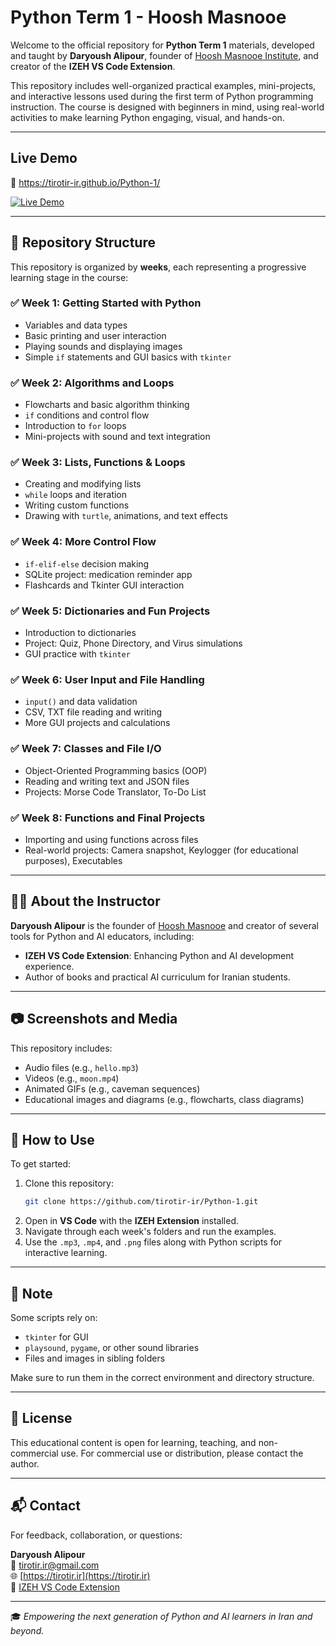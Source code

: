 # Python Term 1 - Hoosh Masnooe

Welcome to the official repository for **Python Term 1** materials, developed and taught by **Daryoush Alipour**, founder of [Hoosh Masnooe Institute](https://tirotir.ir), and creator of the **IZEH VS Code Extension**.

This repository includes well-organized practical examples, mini-projects, and interactive lessons used during the first term of Python programming instruction. The course is designed with beginners in mind, using real-world activities to make learning Python engaging, visual, and hands-on.

---

## Live Demo
🔗 https://tirotir-ir.github.io/Python-1/

[![Live Demo](https://img.shields.io/badge/Live%20Demo-Open-blue?logo=githubpages)](https://tirotir-ir.github.io/Python-1/)

---

## 📁 Repository Structure

This repository is organized by **weeks**, each representing a progressive learning stage in the course:

### ✅ Week 1: Getting Started with Python
- Variables and data types
- Basic printing and user interaction
- Playing sounds and displaying images
- Simple `if` statements and GUI basics with `tkinter`

### ✅ Week 2: Algorithms and Loops
- Flowcharts and basic algorithm thinking
- `if` conditions and control flow
- Introduction to `for` loops
- Mini-projects with sound and text integration

### ✅ Week 3: Lists, Functions & Loops
- Creating and modifying lists
- `while` loops and iteration
- Writing custom functions
- Drawing with `turtle`, animations, and text effects

### ✅ Week 4: More Control Flow
- `if-elif-else` decision making
- SQLite project: medication reminder app
- Flashcards and Tkinter GUI interaction

### ✅ Week 5: Dictionaries and Fun Projects
- Introduction to dictionaries
- Project: Quiz, Phone Directory, and Virus simulations
- GUI practice with `tkinter`

### ✅ Week 6: User Input and File Handling
- `input()` and data validation
- CSV, TXT file reading and writing
- More GUI projects and calculations

### ✅ Week 7: Classes and File I/O
- Object-Oriented Programming basics (OOP)
- Reading and writing text and JSON files
- Projects: Morse Code Translator, To-Do List

### ✅ Week 8: Functions and Final Projects
- Importing and using functions across files
- Real-world projects: Camera snapshot, Keylogger (for educational purposes), Executables

---

## 🧑‍🏫 About the Instructor

**Daryoush Alipour** is the founder of [Hoosh Masnooe](https://tirotir.ir) and creator of several tools for Python and AI educators, including:
- **IZEH VS Code Extension**: Enhancing Python and AI development experience.
- Author of books and practical AI curriculum for Iranian students.

---

## 📷 Screenshots and Media

This repository includes:
- Audio files (e.g., `hello.mp3`)
- Videos (e.g., `moon.mp4`)
- Animated GIFs (e.g., caveman sequences)
- Educational images and diagrams (e.g., flowcharts, class diagrams)

---

## 🚀 How to Use

To get started:
1. Clone this repository:  
   ```bash
   git clone https://github.com/tirotir-ir/Python-1.git
   ```
2. Open in **VS Code** with the **IZEH Extension** installed.
3. Navigate through each week's folders and run the examples.
4. Use the `.mp3`, `.mp4`, and `.png` files along with Python scripts for interactive learning.

---

## 📌 Note

Some scripts rely on:
- `tkinter` for GUI
- `playsound`, `pygame`, or other sound libraries
- Files and images in sibling folders

Make sure to run them in the correct environment and directory structure.

---

## 📣 License

This educational content is open for learning, teaching, and non-commercial use. For commercial use or distribution, please contact the author.

---

## 📬 Contact

For feedback, collaboration, or questions:

**Daryoush Alipour**  
📧 [tirotir.ir@gmail.com](mailto:tirotir.ir@gmail.com)  
🌐 [https://tirotir.ir](https://tirotir.ir)  
🔌 [IZEH VS Code Extension](https://marketplace.visualstudio.com/items?itemName=tirotir.izeh-extension)

---

🎓 *Empowering the next generation of Python and AI learners in Iran and beyond.*
